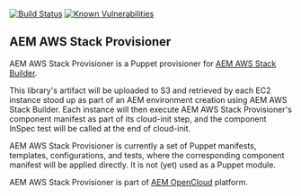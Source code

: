[![Build Status](https://img.shields.io/travis/shinesolutions/aem-aws-stack-provisioner.svg)](http://travis-ci.org/shinesolutions/aem-aws-stack-provisioner)
[![Known Vulnerabilities](https://snyk.io/test/github/shinesolutions/aem-aws-stack-provisioner/badge.svg)](https://snyk.io/test/github/shinesolutions/aem-aws-stack-provisioner)

AEM AWS Stack Provisioner
-------------------------

AEM AWS Stack Provisioner is a Puppet provisioner for [AEM AWS Stack Builder](https://github.com/shinesolutions/aem-aws-stack-builder).

This library's artifact will be uploaded to S3 and retrieved by each EC2 instance stood up as part of an AEM environment creation using AEM AWS Stack Builder. Each instance will then execute AEM AWS Stack Provisioner's component manifest as part of its cloud-init step, and the component InSpec test will be called at the end of cloud-init.

AEM AWS Stack Provisioner is currently a set of Puppet manifests, templates, configurations, and tests, where the corresponding component manifest will be applied directly. It is not (yet) used as a Puppet module.

AEM AWS Stack Provisioner is part of [AEM OpenCloud](https://aemopencloud.io) platform.
